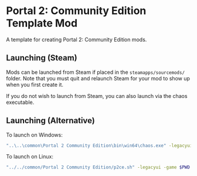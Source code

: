 # Portal 2: Community Edition Template Mod 
A template for creating Portal 2: Community Edition mods.


## Launching (Steam)
Mods can be launched from Steam if placed in the `steamapps/sourcemods/` folder. Note that you must quit and relaunch Steam for your mod to show up when you first create it.

If you do not wish to launch from Steam, you can also launch via the chaos executable.


## Launching (Alternative)
To launch on Windows: 
```sh
"..\..\common\Portal 2 Community Edition\bin\win64\chaos.exe" -legacyui -game %cd%
```

To launch on Linux:
```sh
"../../common/Portal 2 Community Edition/p2ce.sh" -legacyui -game $PWD
```